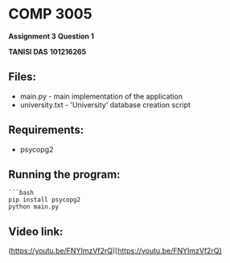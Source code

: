 # COMP 3005
**Assignment 3**
**Question 1**

**TANISI DAS**
**101216265**

## Files:          
- main.py - main implementation of the application
- university.txt - 'University' database creation script

## Requirements:   
- psycopg2

## Running the program:
    ```bash
    pip install psycopg2
    python main.py

## Video link:
(https://youtu.be/FNYImzVf2rQ)[https://youtu.be/FNYImzVf2rQ]


